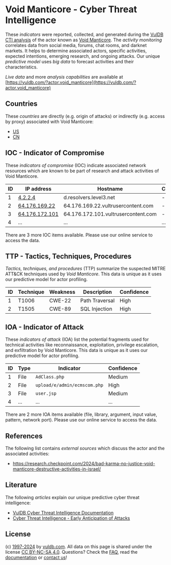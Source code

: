 # Void Manticore - Cyber Threat Intelligence

These _indicators_ were reported, collected, and generated during the [VulDB CTI analysis](https://vuldb.com/?kb.cti) of the actor known as [Void Manticore](https://vuldb.com/?actor.void_manticore). The _activity monitoring_ correlates data from social media, forums, chat rooms, and darknet markets. It helps to determine associated actors, specific activities, expected intentions, emerging research, and ongoing attacks. Our unique _predictive model_ uses _big data_ to forecast activities and their characteristics.

_Live data_ and more _analysis capabilities_ are available at [https://vuldb.com/?actor.void_manticore](https://vuldb.com/?actor.void_manticore)

## Countries

These _countries_ are directly (e.g. origin of attacks) or indirectly (e.g. access by proxy) associated with Void Manticore:

* [US](https://vuldb.com/?country.us)
* [CN](https://vuldb.com/?country.cn)

## IOC - Indicator of Compromise

These _indicators of compromise_ (IOC) indicate associated network resources which are known to be part of research and attack activities of Void Manticore.

ID | IP address | Hostname | Campaign | Confidence
-- | ---------- | -------- | -------- | ----------
1 | [4.2.2.4](https://vuldb.com/?ip.4.2.2.4) | d.resolvers.level3.net | - | High
2 | [64.176.169.22](https://vuldb.com/?ip.64.176.169.22) | 64.176.169.22.vultrusercontent.com | - | Medium
3 | [64.176.172.101](https://vuldb.com/?ip.64.176.172.101) | 64.176.172.101.vultrusercontent.com | - | Medium
4 | ... | ... | ... | ...

There are 3 more IOC items available. Please use our online service to access the data.

## TTP - Tactics, Techniques, Procedures

_Tactics, techniques, and procedures_ (TTP) summarize the suspected MITRE ATT&CK techniques used by _Void Manticore_. This data is unique as it uses our predictive model for actor profiling.

ID | Technique | Weakness | Description | Confidence
-- | --------- | -------- | ----------- | ----------
1 | T1006 | CWE-22 | Path Traversal | High
2 | T1505 | CWE-89 | SQL Injection | High

## IOA - Indicator of Attack

These _indicators of attack_ (IOA) list the potential fragments used for technical activities like reconnaissance, exploitation, privilege escalation, and exfiltration by Void Manticore. This data is unique as it uses our predictive model for actor profiling.

ID | Type | Indicator | Confidence
-- | ---- | --------- | ----------
1 | File | `AdClass.php` | Medium
2 | File | `upload/e/admin/ecmscom.php` | High
3 | File | `user.jsp` | Medium
4 | ... | ... | ...

There are 2 more IOA items available (file, library, argument, input value, pattern, network port). Please use our online service to access the data.

## References

The following list contains _external sources_ which discuss the actor and the associated activities:

* https://research.checkpoint.com/2024/bad-karma-no-justice-void-manticore-destructive-activities-in-israel/

## Literature

The following _articles_ explain our unique predictive cyber threat intelligence:

* [VulDB Cyber Threat Intelligence Documentation](https://vuldb.com/?kb.cti)
* [Cyber Threat Intelligence - Early Anticipation of Attacks](https://www.scip.ch/en/?labs.20201022)

## License

(c) [1997-2024](https://vuldb.com/?kb.changelog) by [vuldb.com](https://vuldb.com/?kb.about). All data on this page is shared under the license [CC BY-NC-SA 4.0](https://creativecommons.org/licenses/by-nc-sa/4.0/). Questions? Check the [FAQ](https://vuldb.com/?kb.faq), read the [documentation](https://vuldb.com/?kb) or [contact us](https://vuldb.com/?contact)!
